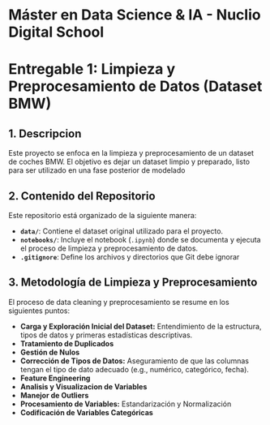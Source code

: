 # Máster en Data Science & IA - Nuclio Digital School

# Entregable 1: Limpieza y Preprocesamiento de Datos (Dataset BMW)

## 1. Descripcion

Este proyecto se enfoca en la limpieza y preprocesamiento de un dataset de coches BMW. El objetivo es dejar un dataset limpio y preparado, listo para ser utilizado en una fase posterior de modelado

## 2. Contenido del Repositorio

Este repositorio está organizado de la siguiente manera:

* **`data/`**: Contiene el dataset original utilizado para el proyecto.
* **`notebooks/`**: Incluye el notebook (`.ipynb`) donde se documenta y ejecuta el proceso de limpieza y preprocesamiento de datos.
* **`.gitignore`**: Define los archivos y directorios que Git debe ignorar 

## 3. Metodología de Limpieza y Preprocesamiento

El proceso de data cleaning y preprocesamiento se resume en los siguientes puntos:

* **Carga y Exploración Inicial del Dataset:** Entendimiento de la estructura, tipos de datos y primeras estadísticas descriptivas.
* **Tratamiento de Duplicados** 
* **Gestión de Nulos** 
* **Corrección de Tipos de Datos:** Aseguramiento de que las columnas tengan el tipo de dato adecuado (e.g., numérico, categórico, fecha).
* **Feature Engineering**
* **Analisis y Visualizacion de Variables**
* **Manejor de Outliers**
* **Procesamiento de Variables:** Estandarización y Normalización
* **Codificación de Variables Categóricas**
